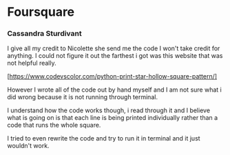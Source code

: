# Foursquare
### Cassandra Sturdivant

I give all my credit to Nicolette she send me the code I won't take credit for anything. I could not figure it out the farthest i got was this website that was not helpful really.

[https://www.codevscolor.com/python-print-star-hollow-square-pattern/]

However I wrote all of the code out by hand myself and I am not sure what i did wrong because it is not running through terminal.

I understand how the code works though, i read through it and I believe what is going on is that each line is being printed individually rather than a code that runs the whole square.

I tried to even rewrite the code and try to run it in terminal and it just wouldn't work.
